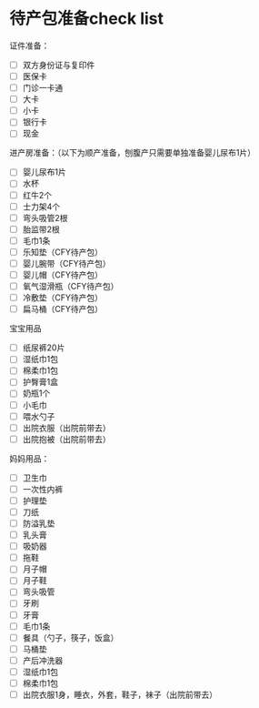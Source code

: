 # 待产包准备check list

证件准备：
- [ ] 双方身份证与复印件
- [ ] 医保卡
- [ ] 门诊一卡通
- [ ] 大卡
- [ ] 小卡
- [ ] 银行卡
- [ ] 现金

进产房准备：（以下为顺产准备，刨腹产只需要单独准备婴儿尿布1片）
- [ ] 婴儿尿布1片
- [ ] 水杯
- [ ] 红牛2个
- [ ] 士力架4个
- [ ] 弯头吸管2根
- [ ] 胎监带2根
- [ ] 毛巾1条
- [ ] 乐知垫（CFY待产包）
- [ ] 婴儿腕带（CFY待产包）
- [ ] 婴儿帽（CFY待产包）
- [ ] 氧气湿滑瓶（CFY待产包）
- [ ] 冷敷垫（CFY待产包）
- [ ] 扁马桶（CFY待产包）

宝宝用品
- [ ] 纸尿裤20片
- [ ] 湿纸巾1包
- [ ] 棉柔巾1包
- [ ] 护臀膏1盒
- [ ] 奶瓶1个
- [ ] 小毛巾
- [ ] 喂水勺子
- [ ] 出院衣服（出院前带去）
- [ ] 出院抱被（出院前带去）

妈妈用品：
- [ ] 卫生巾
- [ ] 一次性内裤
- [ ] 护理垫
- [ ] 刀纸
- [ ] 防溢乳垫
- [ ] 乳头膏
- [ ] 吸奶器
- [ ] 拖鞋
- [ ] 月子帽
- [ ] 月子鞋
- [ ] 弯头吸管
- [ ] 牙刷
- [ ] 牙膏
- [ ] 毛巾1条
- [ ] 餐具（勺子，筷子，饭盒）
- [ ] 马桶垫
- [ ] 产后冲洗器
- [ ] 湿纸巾1包
- [ ] 棉柔巾1包
- [ ] 出院衣服1身，睡衣，外套，鞋子，袜子（出院前带去）
